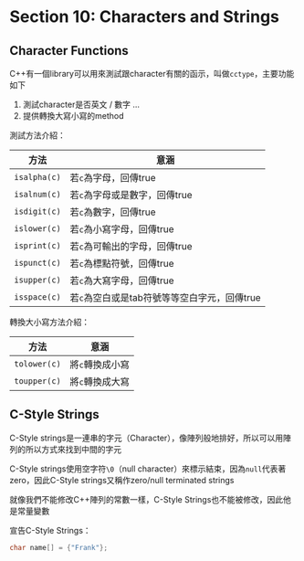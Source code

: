 # Section 10: Characters and Strings

## Character Functions

C++有一個library可以用來測試跟character有關的函示，叫做`cctype`，主要功能如下

1. 測試character是否英文 / 數字 ...
2. 提供轉換大寫小寫的method

測試方法介紹：

| 方法 | 意涵 |
| ----- | ----- |
| `isalpha(c)` | 若`c`為字母，回傳true|
| `isalnum(c)` | 若`c`為字母或是數字，回傳true|
| `isdigit(c)` | 若`c`為數字，回傳true|
| `islower(c)` | 若`c`為小寫字母，回傳true|
| `isprint(c)` | 若`c`為可輸出的字母，回傳true|
| `ispunct(c)` | 若`c`為標點符號，回傳true|
| `isupper(c)` | 若`c`為大寫字母，回傳true|
| `isspace(c)` | 若`c`為空白或是tab符號等等空白字元，回傳true|

轉換大小寫方法介紹：

| 方法 | 意涵 |
| ----- | ----- |
| `tolower(c)` | 將`c`轉換成小寫|
| `toupper(c)` | 將`c`轉換成大寫|

## C-Style Strings

C-Style strings是一連串的字元（Character），像陣列般地排好，所以可以用陣列的所以方式來找到中間的字元

C-Style strings使用空字符`\0`（null character）來標示結束，因為`null`代表著zero，因此C-Style strings又稱作zero/null terminated strings

就像我們不能修改C++陣列的常數一樣，C-Style Strings也不能被修改，因此他是常量變數

宣告C-Style Strings：

```cpp
char name[] = {"Frank"};
```














